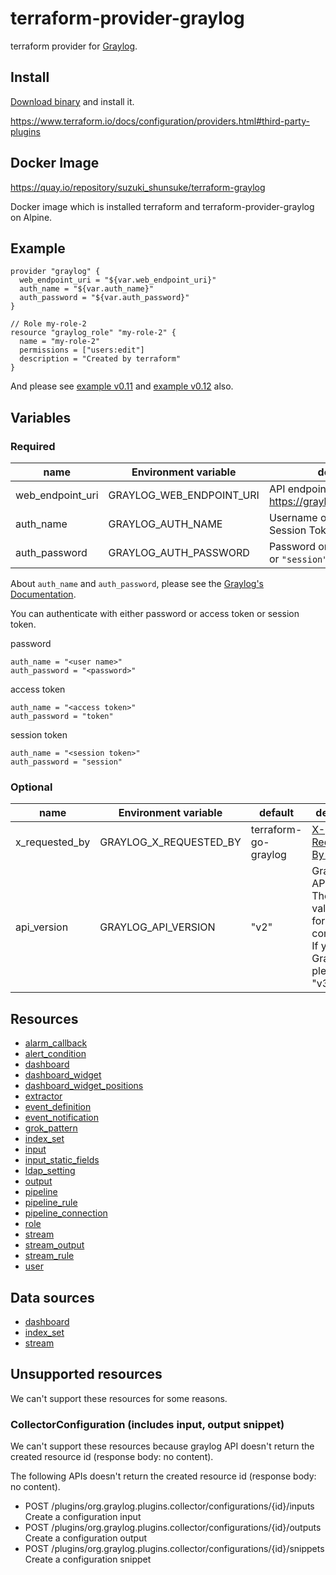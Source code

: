 # terraform-provider-graylog

terraform provider for [Graylog](https://www.graylog.org/).

## Install

[Download binary](https://github.com/suzuki-shunsuke/go-graylog/releases) and install it.

https://www.terraform.io/docs/configuration/providers.html#third-party-plugins

## Docker Image

https://quay.io/repository/suzuki_shunsuke/terraform-graylog

Docker image which is installed terraform and terraform-provider-graylog on Alpine.

## Example

```hcl
provider "graylog" {
  web_endpoint_uri = "${var.web_endpoint_uri}"
  auth_name = "${var.auth_name}"
  auth_password = "${var.auth_password}"
}

// Role my-role-2
resource "graylog_role" "my-role-2" {
  name = "my-role-2"
  permissions = ["users:edit"]
  description = "Created by terraform"
}
```

And please see [example v0.11](../examples/v0.11) and [example v0.12](../examples/v0.12) also.

## Variables

### Required

name | Environment variable | description
--- | --- | ---
web_endpoint_uri | GRAYLOG_WEB_ENDPOINT_URI | API endpoint, for example https://graylog.example.com/api
auth_name | GRAYLOG_AUTH_NAME | Username or API token or Session Token
auth_password | GRAYLOG_AUTH_PASSWORD | Password or the literal `"token"` or `"session"`

About `auth_name` and `auth_password`, please see the [Graylog's Documentation](https://docs.graylog.org/en/latest/pages/configuration/rest_api.html).

You can authenticate with either password or access token or session token.

password

```
auth_name = "<user name>"
auth_password = "<password>"
```

access token

```
auth_name = "<access token>"
auth_password = "token"
```

session token

```
auth_name = "<session token>"
auth_password = "session"
```

### Optional

name | Environment variable | default | description
--- | --- | --- | ---
x_requested_by | GRAYLOG_X_REQUESTED_BY | terraform-go-graylog | [X-Requested-By Header](https://github.com/Graylog2/graylog2-server/blob/370dd700bc8ada5448bf66459dec9a85fcd22d58/UPGRADING.rst#protecting-against-csrf-http-header-required)
api_version | GRAYLOG_API_VERSION | "v2" | Graylog's API version. The default value is "v2" for compatibility. If you use Graylog v3, please set "v3".

## Resources

* [alarm_callback](resources/alarm_callback.md)
* [alert_condition](resources/alert_condition.md)
* [dashboard](resources/dashboard.md)
* [dashboard_widget](resources/dashboard_widget.md)
* [dashboard_widget_positions](resources/dashboard_widget_positions.md)
* [extractor](resources/extractor.md)
* [event_definition](resources/event_definition.md)
* [event_notification](resources/event_notification.md)
* [grok_pattern](resources/grok_pattern.md)
* [index_set](resources/index_set.md)
* [input](resources/input.md)
* [input_static_fields](resources/input_static_fields.md)
* [ldap_setting](resources/ldap_setting.md)
* [output](resources/output.md)
* [pipeline](resources/pipeline.md)
* [pipeline_rule](resources/pipeline_rule.md)
* [pipeline_connection](resources/pipeline_connection.md)
* [role](resources/role.md)
* [stream](resources/stream.md)
* [stream_output](resources/stream_output.md)
* [stream_rule](resources/stream_rule.md)
* [user](resources/user.md)

## Data sources

* [dashboard](data-sources/dashboard.md)
* [index_set](data-sources/index_set.md)
* [stream](data-sources/stream.md)

## Unsupported resources

We can't support these resources for some reasons.

### CollectorConfiguration (includes input, output snippet)

We can't support these resources because graylog API doesn't return the created resource id (response body: no content).

The following APIs doesn't return the created resource id (response body: no content).

* POST /plugins/org.graylog.plugins.collector/configurations/{id}/inputs Create a configuration input
* POST /plugins/org.graylog.plugins.collector/configurations/{id}/outputs Create a configuration output
* POST /plugins/org.graylog.plugins.collector/configurations/{id}/snippets Create a configuration snippet
